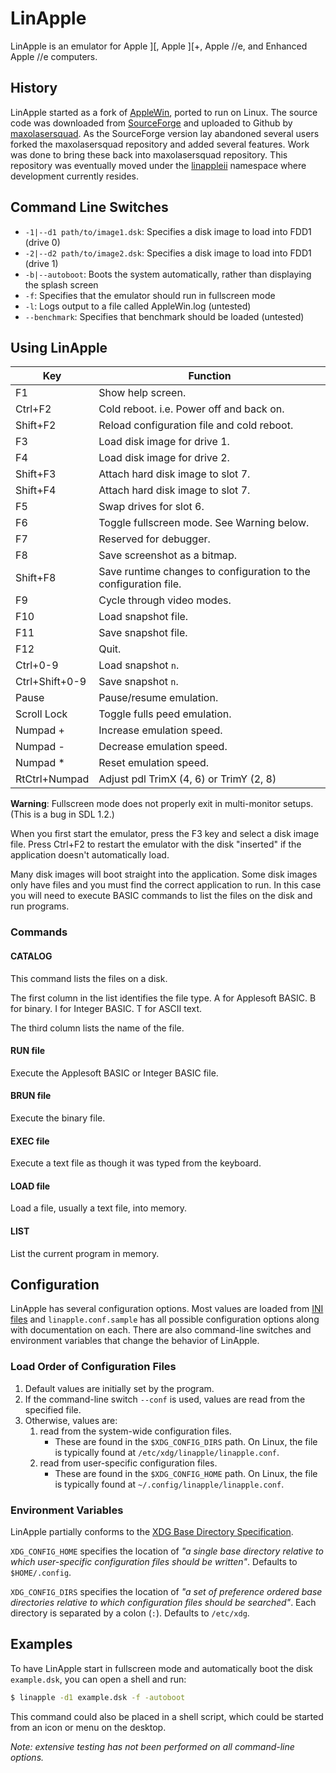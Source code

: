 # LinApple

LinApple is an emulator for Apple ][, Apple ][+, Apple //e, and Enhanced Apple //e computers.

## History

LinApple started as a fork of [AppleWin](https://github.com/AppleWin/AppleWin), ported to run on Linux. The source code
was downloaded from [SourceForge](http://linapple.sourceforge.net/) and uploaded to Github by
[maxolasersquad](https://github.com/maxolasersquad). As the SourceForge version lay abandoned several users forked the
maxolasersquad repository and added several features. Work was done to bring these back into maxolasersquad repository.
This repository was eventually moved under the [linappleii](https://github.com/linappleii) namespace where development
currently resides.

## Command Line Switches

* `-1|--d1 path/to/image1.dsk`: Specifies a disk image to load into FDD1 (drive 0)
* `-2|--d2 path/to/image2.dsk`: Specifies a disk image to load into FDD1 (drive 1)
* `-b|--autoboot`: Boots the system automatically, rather than displaying the splash screen
* `-f`: Specifies that the emulator should run in fullscreen mode
* `-l`: Logs output to a file called AppleWin.log (untested)
* `--benchmark`: Specifies that benchmark should be loaded (untested)

## Using LinApple

| Key            | Function                                                         |
| -------------- | -----------------------------------------------------------------|
| F1             | Show help screen.                                                |
| Ctrl+F2        | Cold reboot. i.e. Power off and back on.                         |
| Shift+F2       | Reload configuration file and cold reboot.                       |
| F3             | Load disk image for drive 1.                                     |
| F4             | Load disk image for drive 2.                                     |
| Shift+F3       | Attach hard disk image to slot 7.                                |
| Shift+F4       | Attach hard disk image to slot 7.                                |
| F5             | Swap drives for slot 6.                                          |
| F6             | Toggle fullscreen mode.  See Warning below.                      |
| F7             | Reserved for debugger.                                           |
| F8             | Save screenshot as a bitmap.                                     |
| Shift+F8       | Save runtime changes to configuration to the configuration file. |
| F9             | Cycle through video modes.                                       |
| F10            | Load snapshot file.                                              |
| F11            | Save snapshot file.                                              |
| F12            | Quit.                                                            |
| Ctrl+0-9       | Load snapshot `n`.                                               |
| Ctrl+Shift+0-9 | Save snapshot `n`.                                               |
| Pause          | Pause/resume emulation.                                          |
| Scroll Lock    | Toggle fulls peed emulation.                                     |
| Numpad +       | Increase emulation speed.                                        |
| Numpad -       | Decrease emulation speed.                                        |
| Numpad *       | Reset emulation speed.                                           |
| RtCtrl+Numpad  | Adjust pdl TrimX (4, 6) or TrimY (2, 8)                          |

**Warning**: Fullscreen mode does not properly exit in multi-monitor setups.  (This is a bug in SDL 1.2.)

When you first start the emulator, press the F3 key and select a disk image file. Press Ctrl+F2 to restart the emulator
with the disk "inserted" if the application doesn't automatically load.

Many disk images will boot straight into the application. Some disk images only have files and you must find the correct
application to run. In this case you will need to execute BASIC commands to list the files on the disk and run programs.

### Commands

#### CATALOG

This command lists the files on a disk.

The first column in the list identifies the file type. A for Applesoft BASIC. B for binary. I for Integer BASIC. T for
ASCII text.

The third column lists the name of the file.

#### RUN file

Execute the Applesoft BASIC or Integer BASIC file.

#### BRUN file

Execute the binary file.

#### EXEC file

Execute a text file as though it was typed from the keyboard.

#### LOAD file

Load a file, usually a text file, into memory.

#### LIST

List the current program in memory.


## Configuration

LinApple has several configuration options. Most values are loaded from
[INI files](https://en.wikipedia.org/wiki/INI_file) and `linapple.conf.sample`
has all possible configuration options along with documentation on each. There
are also command-line switches and environment variables that change the
behavior of LinApple.

### Load Order of Configuration Files

1. Default values are initially set by the program.
2. If the command-line switch `--conf` is used, values are read from the
   specified file.
3. Otherwise, values are:
   1. read from the system-wide configuration files.
      * These are found in the `$XDG_CONFIG_DIRS` path. On Linux, the file is
        typically found at `/etc/xdg/linapple/linapple.conf`.
   2. read from user-specific configuration files.
      * These are found in the `$XDG_CONFIG_HOME` path. On Linux, the file is
        typically found at `~/.config/linapple/linapple.conf`.


### Environment Variables

LinApple partially conforms to the [XDG Base Directory Specification]().

`XDG_CONFIG_HOME` specifies the location of _"a single base directory relative
to which user-specific configuration files should be written"_.
Defaults to `$HOME/.config`.

`XDG_CONFIG_DIRS` specifies the location of _"a set of preference ordered base
directories relative to which configuration files should be searched"_. Each
directory is separated by a colon (`:`). Defaults to `/etc/xdg`.


[XDG Base Directory Specification]:
  https://specifications.freedesktop.org/basedir-spec/basedir-spec-latest.html


## Examples

To have LinApple start in fullscreen mode and automatically boot the disk
`example.dsk`, you can open a shell and run:

```bash
$ linapple -d1 example.dsk -f -autoboot
```

This command could also be placed in a shell script, which could be started
from an icon or menu on the desktop.

_Note: extensive testing has not been performed on all command-line options._
